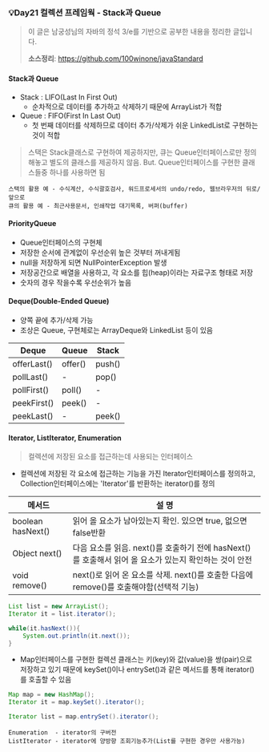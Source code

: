 ### 💡Day21 컬렉션 프레임웍 - Stack과 Queue
> 이 글은 남궁성님의 자바의 정석 3/e를 기반으로 공부한 내용을 정리한 글입니다.
>
> **소스정리**: https://github.com/100winone/javaStandard

#### Stack과 Queue
- Stack : LIFO(Last In First Out)
  - 순차적으로 데이터를 추가하고 삭제하기 때문에 ArrayList가 적합
- Queue : FIFO(First In Last Out)
  - 첫 번째 데이터를 삭제하므로 데이터 추가/삭제가 쉬운 LinkedList로 구현하는것이 적합
  

> 스택은 Stack클래스로 구현하여 제공하지만, 큐는 Queue인터페이스로만 정의해놓고 별도의 클래스를 제공하지 않음. But. Queue인터페이스를 구현한 클래스들중 하나를 사용하면 됨

```
스택의 활용 예 - 수식계산, 수식괄호검사, 워드프로세서의 undo/redo, 웹브라우저의 뒤로/앞으로
큐의 활용 예 - 최근사용문서, 인쇄작업 대기목록, 버퍼(buffer)
```

#### PriorityQueue
- Queue인터페이스의 구현체
- 저장한 순서에 관계없이 우선순위 높은 것부터 꺼내게됨
- null을 저장하게 되면 NullPointerException 발생
- 저장공간으로 배열을 사용하고, 각 요소를 힙(heap)이라는 자료구조 형태로 저장
- 숫자의 경우 작을수록 우선순위가 높음

#### Deque(Double-Ended Queue)
- 양쪽 끝에 추가/삭제 가능
- 조상은 Queue, 구현체로는 ArrayDeque와 LinkedList 등이 있음


|Deque|Queue|Stack|
|------|-------|------|
|offerLast()|offer()|push()|
|pollLast()|-|pop()|
|pollFirst()|poll()|-|
|peekFirst()|peek()|-|
|peekLast()|-|peek()|

#### Iterator, ListIterator, Enumeration
> 컬렉션에 저장된 요소를 접근하는데 사용되는 인터페이스
- 컬렉션에 저장된 각 요소에 접근하는 기능을 가진 Iterator인터페이스를 정의하고, Collection인터페이스에는 'Iterator'를 반환하는 iterator()를 정의

|메서드|설 명|
|------|-------|
|boolean hasNext()|읽어 올 요소가 남아있는지 확인. 있으면 true, 없으면 false반환|
|Object next()|다음 요소를 읽음. next()를 호출하기 전에 hasNext()를 호출해서 읽어 올 요소가 있는지 확인하는 것이 안전|
|void remove()|next()로 읽어 온 요소를 삭제. next()를 호출한 다음에 remove()를 호출해야함(선택적 기능)|

```java
List list = new ArrayList();
Iterator it = list.iterator();

while(it.hasNext()){
    System.out.println(it.next());
}
```

- Map인터페이스를 구현한 컬렉션 클래스는 키(key)와 값(value)을 쌍(pair)으로 저장하고 있기 때문에 keySet()이나 entrySet()과 같은 메서드를 통해 iterator()를 호출할 수 있음
```java
Map map = new HashMap();
Iterator it = map.keySet().iterator();

Iterator list = map.entrySet().iterator();
```

```
Enumeration  - iterator의 구버전
ListIterator - iterator에 양방향 조회기능추가(List를 구현한 경우만 사용가능) 
```

